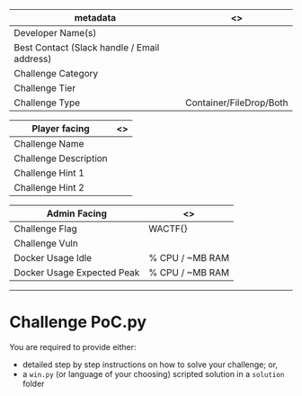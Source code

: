 | metadata | <> |
|--- | --- |
| Developer Name(s) | |
| Best Contact (Slack handle / Email address) | |
| Challenge Category | |
| Challenge Tier | |
| Challenge Type | Container/FileDrop/Both |

| Player facing | <> |
|--- | --- |
|Challenge Name | |
|Challenge Description | | 
|Challenge Hint 1 | |
|Challenge Hint 2 | |

| Admin Facing | <> |
|--- | --- |
|Challenge Flag| WACTF{} |
|Challenge Vuln|  |
|Docker Usage Idle| % CPU / ~MB RAM |
|Docker Usage Expected Peak| % CPU / ~MB RAM |
---

# Challenge PoC.py
You are required to provide either:
- detailed step by step instructions on how to solve your challenge; or, 
- a `win.py` (or language of your choosing) scripted solution in a `solution` folder

